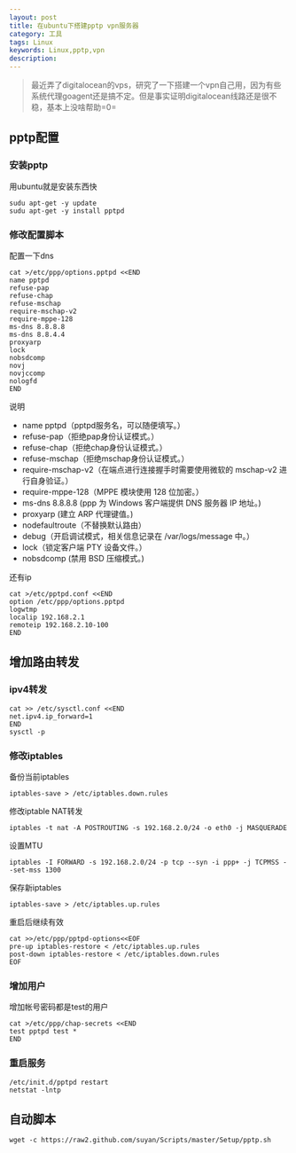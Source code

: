 ```yaml
---
layout: post
title: 在ubuntu下搭建pptp vpn服务器
category: 工具
tags: Linux
keywords: Linux,pptp,vpn
description: 
---
```


>最近弄了digitalocean的vps，研究了一下搭建一个vpn自己用，因为有些系统代理goagent还是搞不定。但是事实证明digitalocean线路还是很不稳，基本上没啥帮助=0=

## pptp配置
### 安装pptp
用ubuntu就是安装东西快

    sudu apt-get -y update
    sudu apt-get -y install pptpd

### 修改配置脚本
配置一下dns

    cat >/etc/ppp/options.pptpd <<END
    name pptpd
    refuse-pap
    refuse-chap
    refuse-mschap
    require-mschap-v2
    require-mppe-128
    ms-dns 8.8.8.8
    ms-dns 8.8.4.4
    proxyarp
    lock
    nobsdcomp 
    novj
    novjccomp
    nologfd
    END

说明

- name pptpd（pptpd服务名，可以随便填写。）
- refuse-pap（拒绝pap身份认证模式。）
- refuse-chap（拒绝chap身份认证模式。）
- refuse-mschap（拒绝mschap身份认证模式。）
- require-mschap-v2（在端点进行连接握手时需要使用微软的 mschap-v2 进行自身验证。）
- require-mppe-128（MPPE 模块使用 128 位加密。）
- ms-dns 8.8.8.8 (ppp 为 Windows 客户端提供 DNS 服务器 IP 地址。)
- proxyarp (建立 ARP 代理键值。)
- nodefaultroute（不替换默认路由）
- debug（开启调试模式，相关信息记录在 /var/logs/message 中。）
- lock（锁定客户端 PTY 设备文件。）
- nobsdcomp (禁用 BSD 压缩模式。)

还有ip

    cat >/etc/pptpd.conf <<END
    option /etc/ppp/options.pptpd
    logwtmp
    localip 192.168.2.1
    remoteip 192.168.2.10-100
    END

## 增加路由转发
### ipv4转发
    
    cat >> /etc/sysctl.conf <<END
    net.ipv4.ip_forward=1
    END
    sysctl -p

### 修改iptables

备份当前iptables

    iptables-save > /etc/iptables.down.rules

修改iptable NAT转发

    iptables -t nat -A POSTROUTING -s 192.168.2.0/24 -o eth0 -j MASQUERADE

设置MTU

    iptables -I FORWARD -s 192.168.2.0/24 -p tcp --syn -i ppp+ -j TCPMSS --set-mss 1300

保存新iptables

    iptables-save > /etc/iptables.up.rules

重启后继续有效

    cat >>/etc/ppp/pptpd-options<<EOF
    pre-up iptables-restore < /etc/iptables.up.rules
    post-down iptables-restore < /etc/iptables.down.rules
    EOF

### 增加用户

增加帐号密码都是test的用户

    cat >/etc/ppp/chap-secrets <<END
    test pptpd test *
    END

### 重启服务

    /etc/init.d/pptpd restart
    netstat -lntp

## 自动脚本

    wget -c https://raw2.github.com/suyan/Scripts/master/Setup/pptp.sh






